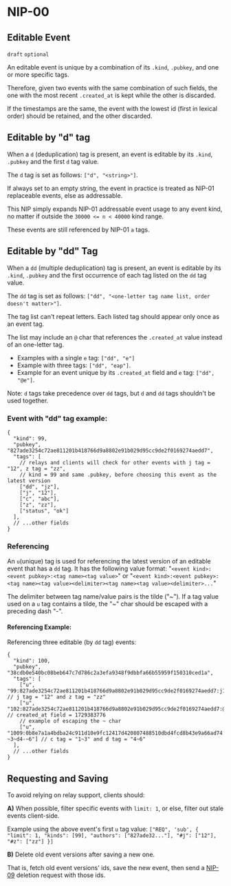 NIP-00
======

Editable Event
--------------

`draft` `optional`

An editable event is unique by a combination of its `.kind`, `.pubkey`,
and one or more specific tags.

Therefore, given two events with the same combination of such fields,
the one with the most recent `.created_at` is kept while the other is discarded.

If the timestamps are the same, the event with the lowest id (first in lexical order)
should be retained, and the other discarded.

## Editable by "d" tag

When a `d` (deduplication) tag is present, an event is editable by its `.kind`, `.pubkey` and the first `d` tag value.

The `d` tag is set as follows: `["d", "<string>"]`.

If always set to an empty string, the event in practice is treated as NIP-01 replaceable events, else as addressable.

This NIP simply expands NIP-01 addressable event usage to any event kind, no matter if outside the `30000 <= n < 40000` kind range.

These events are still referenced by NIP-01 `a` tags.

## Editable by "dd" Tag

When a `dd` (multiple deduplication) tag is present, an event is editable by its `.kind`, `.pubkey` and the first
occurrence of each tag listed on the `dd` tag value.

The `dd` tag is set as follows: `["dd", "<one-letter tag name list, order doesn't matter>"]`.

The tag list can't repeat letters. Each listed tag should appear only once as an event tag.

The list may include an `@` char that references the `.created_at` value instead of an one-letter tag.

- Examples with a single `e` tag: `["dd", "e"]`
- Example with three tags: `["dd", "eap"]`.
- Example for an event unique by its `.created_at` field and `e` tag: `["dd", "@e"]`.

Note: `d` tags take precedence over `dd` tags, but `d` and `dd` tags shouldn't be used together.

### Event with "dd" tag example:

```jsonc
{
  "kind": 99,
  "pubkey", "827ade3254c72ae811201b418766d9a8802e91b029d95cc9de2f0169274aedd7",
  "tags": [
    // relays and clients will check for other events with j tag = "12", z tag = "zz",
    // kind = 99 and same .pubkey, before choosing this event as the latest version
    ["dd", "jz"],
    ["j", "12"],
    ["c", "abc"],
    ["z", "zz"],
    ["status", "ok"]
  ],
  // ...other fields
}
```

### Referencing

An `u`(unique) tag is used for referencing the latest version of an editable event that has a `dd` tag. It has the following value format:
"`<event kind>:<event pubkey>:<tag name><tag value>`" or
"`<event kind>:<event pubkey>:<tag name><tag value><delimiter><tag name><tag value><delimiter>...`"

The delimiter between tag name/value pairs is the tilde ("\~"). If a tag value used on
a `u` tag contains a tilde, the "\~" char should be escaped with a preceding dash "-".

#### Referencing Example:

Referencing three editable (by `dd` tag) events:

```jsonc
{
  "kind": 100,
  "pubkey", "38cdb0e540bc08beb647c7d786c2a3efa9348f9dbbfa66b55959f150310ced1a",
  "tags": [
    ["u", "99:827ade3254c72ae811201b418766d9a8802e91b029d95cc9de2f0169274aedd7:j12~zzz"], // j tag = "12" and z tag = "zz"
    ["u", "102:827ade3254c72ae811201b418766d9a8802e91b029d95cc9de2f0169274aedd7:@1729383776"], // created_at field = 1729383776
    // example of escaping the ~ char
    ["u", "1009:0b8e7a1a4bdba24c911d10e9fc12417d420807488510dbd4fcd8b43e9a66ad74:c1-~3~d4-~6"] // c tag = "1~3" and d tag = "4~6"
  ],
  // ...other fields
}
```

## Requesting and Saving

To avoid relying on relay support, clients should:

**A)** When possible, filter specific events with `limit: 1`, or else, filter out stale events client-side.

Example using the above event's first `u` tag value: `["REQ", 'sub', { "limit": 1, "kinds": [99], "authors": ["827ade32..."], "#j": ["12"], "#z": ["zz"] }]`

**B)** Delete old event versions after saving a new one.

That is, fetch old event versions' ids, save the new event, then send a [NIP-09](09.md) deletion request with those ids.

